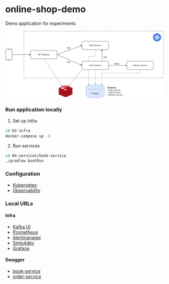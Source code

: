# online-shop-demo

Demo application for experiments

![application-schema](01-docs/application.png)

### Run application locally
1. Set up infra
```bash
cd 02-infra
docker-compose up -d
```
2. Run services
```bash
cd 04-services/book-service
./gradlew bootRun
```

### Configuration
- [Kubernetes](01-docs/Kubernetes.md)
- [Observability](01-docs/Observability.md)

### Local URLs

#### Infra
- [Kafka UI](http://localhost:9095)
- [Prometheus](http://localhost:9090)
- [Alertmanager](http://localhost:9093)
- [Smtp4dev](http://localhost:5000)
- [Grafana](http://localhost:3000)

#### Swagger
- [book-service](http://localhost:8090/swagger-ui/index.html)
- [order-service](http://localhost:8091/swagger-ui/index.html)